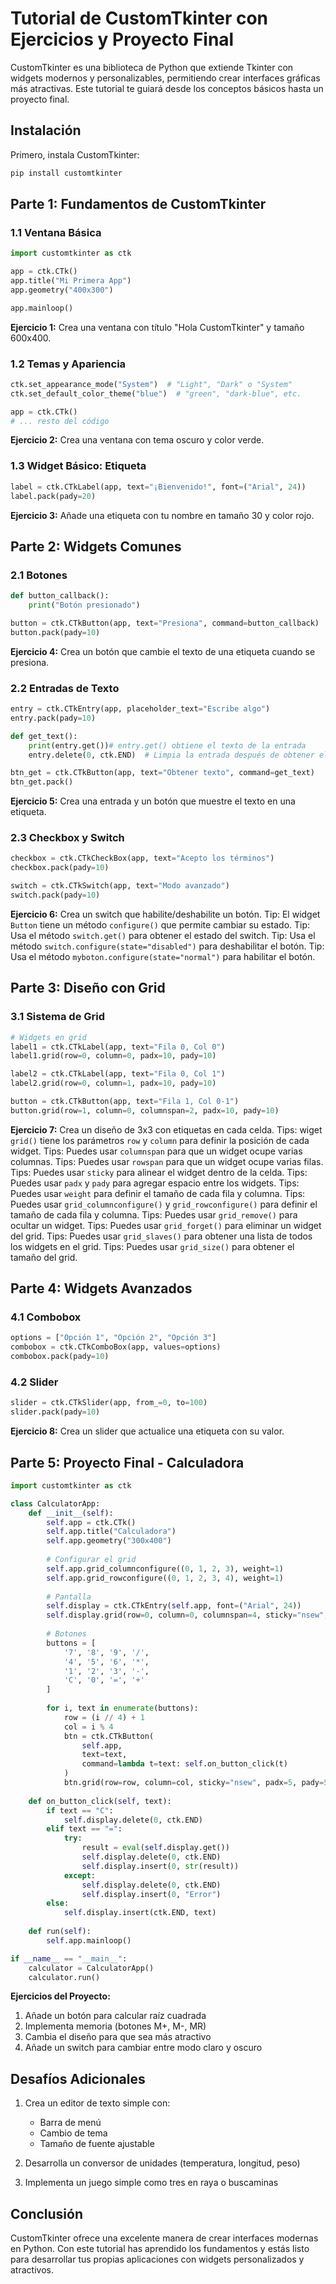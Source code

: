 # Tutorial de CustomTkinter con Ejercicios y Proyecto Final

CustomTkinter es una biblioteca de Python que extiende Tkinter con widgets modernos y personalizables, permitiendo crear interfaces gráficas más atractivas. Este tutorial te guiará desde los conceptos básicos hasta un proyecto final.

## Instalación

Primero, instala CustomTkinter:

```bash
pip install customtkinter
```

## Parte 1: Fundamentos de CustomTkinter

### 1.1 Ventana Básica

```python
import customtkinter as ctk

app = ctk.CTk()
app.title("Mi Primera App")
app.geometry("400x300")

app.mainloop()
```

**Ejercicio 1:** Crea una ventana con título "Hola CustomTkinter" y tamaño 600x400.

### 1.2 Temas y Apariencia

```python
ctk.set_appearance_mode("System")  # "Light", "Dark" o "System"
ctk.set_default_color_theme("blue")  # "green", "dark-blue", etc.

app = ctk.CTk()
# ... resto del código
```

**Ejercicio 2:** Crea una ventana con tema oscuro y color verde.

### 1.3 Widget Básico: Etiqueta

```python
label = ctk.CTkLabel(app, text="¡Bienvenido!", font=("Arial", 24))
label.pack(pady=20)
```

**Ejercicio 3:** Añade una etiqueta con tu nombre en tamaño 30 y color rojo.

## Parte 2: Widgets Comunes

### 2.1 Botones

```python
def button_callback():
    print("Botón presionado")

button = ctk.CTkButton(app, text="Presiona", command=button_callback)
button.pack(pady=10)
```

**Ejercicio 4:** Crea un botón que cambie el texto de una etiqueta cuando se presiona.

### 2.2 Entradas de Texto

```python
entry = ctk.CTkEntry(app, placeholder_text="Escribe algo")
entry.pack(pady=10)

def get_text():
    print(entry.get())# entry.get() obtiene el texto de la entrada
    entry.delete(0, ctk.END)  # Limpia la entrada después de obtener el texto

btn_get = ctk.CTkButton(app, text="Obtener texto", command=get_text)
btn_get.pack()
```

**Ejercicio 5:** Crea una entrada y un botón que muestre el texto en una etiqueta.

### 2.3 Checkbox y Switch

```python
checkbox = ctk.CTkCheckBox(app, text="Acepto los términos")
checkbox.pack(pady=10)

switch = ctk.CTkSwitch(app, text="Modo avanzado")
switch.pack(pady=10)
```

**Ejercicio 6:** Crea un switch que habilite/deshabilite un botón.
Tip: El widget `Button` tiene un método `configure()` que permite cambiar su estado.
Tip: Usa el método `switch.get()` para obtener el estado del switch.
Tip: Usa el método `switch.configure(state="disabled")` para deshabilitar el botón.
Tip: Usa el método `myboton.configure(state="normal")` para habilitar el botón.

## Parte 3: Diseño con Grid

### 3.1 Sistema de Grid

```python
# Widgets en grid
label1 = ctk.CTkLabel(app, text="Fila 0, Col 0")
label1.grid(row=0, column=0, padx=10, pady=10)

label2 = ctk.CTkLabel(app, text="Fila 0, Col 1")
label2.grid(row=0, column=1, padx=10, pady=10)

button = ctk.CTkButton(app, text="Fila 1, Col 0-1")
button.grid(row=1, column=0, columnspan=2, padx=10, pady=10)
```

**Ejercicio 7:** Crea un diseño de 3x3 con etiquetas en cada celda.
Tips: wiget `grid()` tiene los parámetros `row` y `column` para definir la posición de cada widget.
Tips: Puedes usar `columnspan` para que un widget ocupe varias columnas.
Tips: Puedes usar `rowspan` para que un widget ocupe varias filas.
Tips: Puedes usar `sticky` para alinear el widget dentro de la celda.
Tips: Puedes usar `padx` y `pady` para agregar espacio entre los widgets.
Tips: Puedes usar `weight` para definir el tamaño de cada fila y columna.
Tips: Puedes usar `grid_columnconfigure()` y `grid_rowconfigure()` para definir el tamaño de cada fila y columna.
Tips: Puedes usar `grid_remove()` para ocultar un widget.
Tips: Puedes usar `grid_forget()` para eliminar un widget del grid.
Tips: Puedes usar `grid_slaves()` para obtener una lista de todos los widgets en el grid.
Tips: Puedes usar `grid_size()` para obtener el tamaño del grid.
## Parte 4: Widgets Avanzados

### 4.1 Combobox

```python
options = ["Opción 1", "Opción 2", "Opción 3"]
combobox = ctk.CTkComboBox(app, values=options)
combobox.pack(pady=10)
```

### 4.2 Slider

```python
slider = ctk.CTkSlider(app, from_=0, to=100)
slider.pack(pady=10)
```

**Ejercicio 8:** Crea un slider que actualice una etiqueta con su valor.

## Parte 5: Proyecto Final - Calculadora

```python
import customtkinter as ctk

class CalculatorApp:
    def __init__(self):
        self.app = ctk.CTk()
        self.app.title("Calculadora")
        self.app.geometry("300x400")
        
        # Configurar el grid
        self.app.grid_columnconfigure((0, 1, 2, 3), weight=1)
        self.app.grid_rowconfigure((0, 1, 2, 3, 4), weight=1)
        
        # Pantalla
        self.display = ctk.CTkEntry(self.app, font=("Arial", 24))
        self.display.grid(row=0, column=0, columnspan=4, sticky="nsew", padx=10, pady=10)
        
        # Botones
        buttons = [
            '7', '8', '9', '/',
            '4', '5', '6', '*',
            '1', '2', '3', '-',
            'C', '0', '=', '+'
        ]
        
        for i, text in enumerate(buttons):
            row = (i // 4) + 1
            col = i % 4
            btn = ctk.CTkButton(
                self.app, 
                text=text, 
                command=lambda t=text: self.on_button_click(t)
            )
            btn.grid(row=row, column=col, sticky="nsew", padx=5, pady=5)
    
    def on_button_click(self, text):
        if text == "C":
            self.display.delete(0, ctk.END)
        elif text == "=":
            try:
                result = eval(self.display.get())
                self.display.delete(0, ctk.END)
                self.display.insert(0, str(result))
            except:
                self.display.delete(0, ctk.END)
                self.display.insert(0, "Error")
        else:
            self.display.insert(ctk.END, text)
    
    def run(self):
        self.app.mainloop()

if __name__ == "__main__":
    calculator = CalculatorApp()
    calculator.run()
```

**Ejercicios del Proyecto:**
1. Añade un botón para calcular raíz cuadrada
2. Implementa memoria (botones M+, M-, MR)
3. Cambia el diseño para que sea más atractivo
4. Añade un switch para cambiar entre modo claro y oscuro

## Desafíos Adicionales

1. Crea un editor de texto simple con:
   - Barra de menú
   - Cambio de tema
   - Tamaño de fuente ajustable

2. Desarrolla un conversor de unidades (temperatura, longitud, peso)

3. Implementa un juego simple como tres en raya o buscaminas

## Conclusión

CustomTkinter ofrece una excelente manera de crear interfaces modernas en Python. Con este tutorial has aprendido los fundamentos y estás listo para desarrollar tus propias aplicaciones con widgets personalizados y atractivos.

